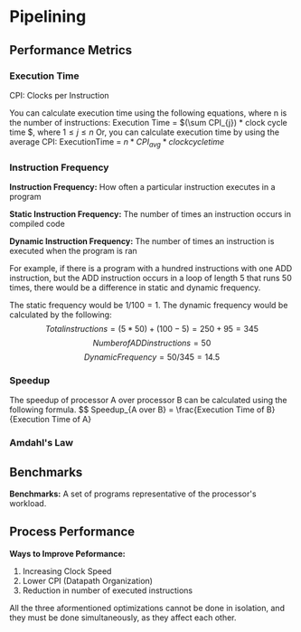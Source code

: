 # Pipelining

## Performance Metrics

### Execution Time

CPI: Clocks per Instruction

You can calculate execution time using the following equations, where n is the number of instructions:
Execution Time = $(\sum CPI_{j}) * clock cycle time $, where $1 \leq j \leq n$
Or, you can calculate execution time by using the average CPI:
ExecutionTime = $n * CPI_{avg} * clock cycle time$

### Instruction Frequency

**Instruction Frequency:** How often a particular instruction executes in a program

**Static Instruction Frequency:** The number of times an instruction occurs in compiled code

**Dynamic Instruction Frequency:** The number of times an instruction is executed when the program is ran

For example, if there is a program with a hundred instructions with one ADD instruction, but the ADD instruction occurs in a loop of length 5 that runs 50 times, there would be a difference in static and dynamic frequency.

The static frequency would be $1/100 = 1%$.
The dynamic frequency would be calculated by the following:
$$ Total instructions = (5 * 50) + (100 - 5) = 250 + 95 = 345$$
$$ Number of ADD instructions = 50$$
$$Dynamic Frequency = 50/345 = 14.5%$$

### Speedup
The speedup of processor A over processor B can be calculated using the following formula.
$$ Speedup_{A over B} = \frac{Execution Time of B}{Execution Time of A}

### Amdahl's Law

## Benchmarks

**Benchmarks:** A set of programs representative of the processor's workload.

## Process Performance

**Ways to Improve Peformance:**
1. Increasing Clock Speed
2. Lower CPI (Datapath Organization)
3. Reduction in number of executed instructions

All the three aformentioned optimizations cannot be done in isolation, and they must be done simultaneously, as they affect each other.

